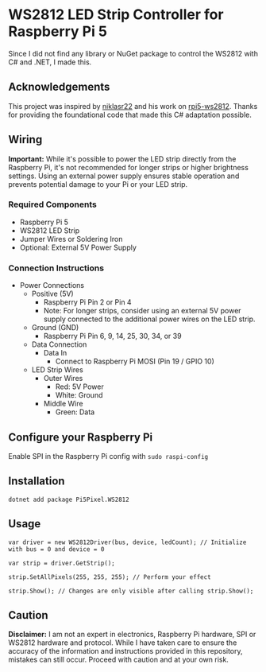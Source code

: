 # WS2812 LED Strip Controller for Raspberry Pi 5
Since I did not find any library or NuGet package to control the WS2812 with C# and .NET, I made this.

## Acknowledgements
This project was inspired by [niklasr22](https://github.com/niklasr22) and his work on [rpi5-ws2812](https://github.com/niklasr22/rpi5-ws2812). Thanks for providing the foundational code that made this C# adaptation possible.

## Wiring
**Important:** While it's possible to power the LED strip directly from the Raspberry Pi, it's not recommended for longer strips or higher brightness settings. Using an external power supply ensures stable operation and prevents potential damage to your Pi or your LED strip.

### Required Components
- Raspberry Pi 5
- WS2812 LED Strip
- Jumper Wires or Soldering Iron
- Optional: External 5V Power Supply

### Connection Instructions
- Power Connections
  - Positive (5V)
    - Raspberry Pi Pin 2 or Pin 4
    - Note: For longer strips, consider using an external 5V power supply connected to the additional power wires on the LED strip.
  - Ground (GND)
    - Raspberry Pi Pin 6, 9, 14, 25, 30, 34, or 39
  - Data Connection
    - Data In
      - Connect to Raspberry Pi MOSI (Pin 19 / GPIO 10)
  - LED Strip Wires
    - Outer Wires
      - Red: 5V Power
      - White: Ground
    - Middle Wire
      - Green: Data

## Configure your Raspberry Pi
Enable SPI in the Raspberry Pi config with `sudo raspi-config`

## Installation
```
dotnet add package Pi5Pixel.WS2812
```

## Usage
```CSharp
var driver = new WS2812Driver(bus, device, ledCount); // Initialize with bus = 0 and device = 0

var strip = driver.GetStrip();

strip.SetAllPixels(255, 255, 255); // Perform your effect

strip.Show(); // Changes are only visible after calling strip.Show();
```

## Caution
**Disclaimer:** I am not an expert in electronics, Raspberry Pi hardware, SPI or WS2812 hardware and protocol. While I have taken care to ensure the accuracy of the information and instructions provided in this repository, mistakes can still occur. Proceed with caution and at your own risk.
